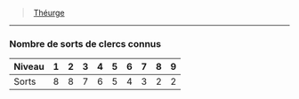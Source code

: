 ﻿---
!GenericItem
Name: Nombre de sorts de clercs connus
Id: cleric_theurgist_hd.md#nombre-de-sorts-de-clercs-connus
ParentLink: cleric_theurgist_hd.md#théurge
ParentName: Théurge
NameLevel: 3
Attributes: {}
AttributesDictionary: >+
  {}

---
> [Théurge](hd_cleric_theurgist.md)

---

### Nombre de sorts de clercs connus

|Niveau|1|2|3|4|5|6|7|8|9|
|---|---|---|---|---|---|---|---|---|---|
|Sorts|8|8|7|6|5|4|3|2|2|

